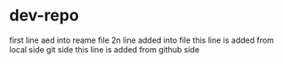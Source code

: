 # dev-repo
first line aed into reame file
2n line added into file
this line is added from local side git side
this line is added from github side

